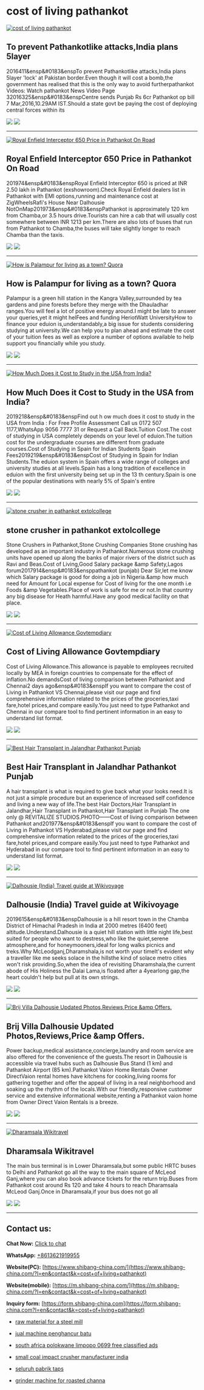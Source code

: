# cost of living pathankot

<a href="https://swt.shibang-china.com/?l=en&img&k=cost+of+living+pathankot" target="_blank">![cost of living pathankot](http://static.shibang-china.com/all-800x300/1045.jpg)</a>

## To prevent Pathankotlike attacks,India plans 5layer
2016411&ensp&#0183&enspTo prevent Pathankotlike attacks,India plans 5layer 'lock' at Pakistan border.Even though it will cost a bomb,the government has realised that this is the only way to avoid furtherpathankot Videos: Watch pathankot News Video Page 32016325&ensp&#0183&enspCentre sends Punjab Rs 6cr Pathankot op bill 7 Mar,2016,10.29AM IST.Should a state govt be paying the cost of deploying central forces within its


<a href="https://whatsapp.shibangsoft.com/WhatsApp.php" target="_blank" title="WhatsApp">![](http://static.shibang-china.com/icon/whatsapp.png)</a> <a href="https://swt.shibang-china.com/?l=en&icon&k=cost+of+living+pathankot" target="_blank">![](http://static.shibang-china.com/icon/chat-en.png)</a>

---

<a href="https://swt.shibang-china.com/?l=en&img&k=cost+of+living+pathankot" target="_blank">![Royal Enfield Interceptor 650 Price in Pathankot On Road](http://static.shibang-china.com/all-800x300/1067.jpg)</a>

## Royal Enfield Interceptor 650 Price in Pathankot On Road
201974&ensp&#0183&enspRoyal Enfield Interceptor 650 is priced at INR 2.50 lakh in Pathankot (exshowroom).Check Royal Enfield dealers list in Pathankot with EMI options,running and maintenance cost at ZigWheelsRafi's House Near Dalhousie NotOnMap201973&ensp&#0183&enspPathankot is approximately 120 km from Chamba,or 3.5 hours drive.Tourists can hire a cab that will usually cost somewhere between INR 1213 per km.There are also lots of buses that run from Pathankot to Chamba,the buses will take slightly longer to reach Chamba than the taxis.


<a href="https://whatsapp.shibangsoft.com/WhatsApp.php" target="_blank" title="WhatsApp">![](http://static.shibang-china.com/icon/whatsapp.png)</a> <a href="https://swt.shibang-china.com/?l=en&icon&k=cost+of+living+pathankot" target="_blank">![](http://static.shibang-china.com/icon/chat-en.png)</a>

---

<a href="https://swt.shibang-china.com/?l=en&img&k=cost+of+living+pathankot" target="_blank">![How is Palampur for living as a town? Quora](http://static.shibang-china.com/all-800x300/180.jpg)</a>

## How is Palampur for living as a town? Quora
Palampur is a green hill station in the Kangra Valley,surrounded by tea gardens and pine forests before they merge with the Dhauladhar ranges.You will feel a lot of positive energy around.I might be late to answer your queries,yet it might helFees and funding HeriotWatt UniversityHow to finance your eduion is,understandably,a big issue for students considering studying at university.We can help you to plan ahead and estimate the cost of your tuition fees as well as explore a number of options available to help support you financially while you study.


<a href="https://whatsapp.shibangsoft.com/WhatsApp.php" target="_blank" title="WhatsApp">![](http://static.shibang-china.com/icon/whatsapp.png)</a> <a href="https://swt.shibang-china.com/?l=en&icon&k=cost+of+living+pathankot" target="_blank">![](http://static.shibang-china.com/icon/chat-en.png)</a>

---

<a href="https://swt.shibang-china.com/?l=en&img&k=cost+of+living+pathankot" target="_blank">![How Much Does it Cost to Study in the USA from India?](http://static.shibang-china.com/all-800x300/1154.jpg)</a>

## How Much Does it Cost to Study in the USA from India?
2019218&ensp&#0183&enspFind out h ow much does it cost to study in the USA from India : For Free Profile Assessment Call us 0172 507 1177,WhatsApp 9056 7777 31 or Request a Call Back.Tuition Cost.The cost of studying in USA completely depends on your level of eduion.The tuition cost for the undergraduate courses are different from graduate courses.Cost of Studying in Spain for Indian Students Spain Fees2019219&ensp&#0183&enspCost of Studying in Spain for Indian Students.The eduion system in Spain offers a wide range of colleges and university studies at all levels.Spain has a long tradition of excellence in eduion with the first university being set up in the 13 th century.Spain is one of the popular destinations with nearly 5% of Spain's entire


<a href="https://whatsapp.shibangsoft.com/WhatsApp.php" target="_blank" title="WhatsApp">![](http://static.shibang-china.com/icon/whatsapp.png)</a> <a href="https://swt.shibang-china.com/?l=en&icon&k=cost+of+living+pathankot" target="_blank">![](http://static.shibang-china.com/icon/chat-en.png)</a>

---

<a href="https://swt.shibang-china.com/?l=en&img&k=cost+of+living+pathankot" target="_blank">![stone crusher in pathankot extolcollege](http://static.shibang-china.com/all-800x300/611.jpg)</a>

## stone crusher in pathankot extolcollege
Stone Crushers in Pathankot,Stone Crushing Companies Stone crushing has developed as an important industry in Pathankot.Numerous stone crushing units have opened up along the banks of major rivers of the district such as Ravi and Beas.Cost of Living,Good Salary package &amp Safety,Lagos forum2017914&ensp&#0183&ensppathankot (punjab) Dear Sir,let me know which Salary package is good for doing a job in Nigeria.&amp how much need for Amount for Local expense for Cost of living for the one month i.e Foods &amp Vegetables.Place of work is safe for me or not.In that country any big disease for Heath harmful.Have any good medical facility on that place.


<a href="https://whatsapp.shibangsoft.com/WhatsApp.php" target="_blank" title="WhatsApp">![](http://static.shibang-china.com/icon/whatsapp.png)</a> <a href="https://swt.shibang-china.com/?l=en&icon&k=cost+of+living+pathankot" target="_blank">![](http://static.shibang-china.com/icon/chat-en.png)</a>

---

<a href="https://swt.shibang-china.com/?l=en&img&k=cost+of+living+pathankot" target="_blank">![Cost of Living Allowance Govtempdiary](http://static.shibang-china.com/all-800x300/1355.jpg)</a>

## Cost of Living Allowance Govtempdiary
Cost of Living Allowance.This allowance is payable to employees recruited locally by MEA in foreign countries to compensate for the effect of inflation.No demandsCost of living comparison between Pathankot and Chennai2 days ago&ensp&#0183&enspIf you want to compare the cost of Living in Pathankot VS Chennai,please visit our page and find comprehensive information related to the prices of the groceries,taxi fare,hotel prices,and compare easily.You just need to type Pathankot and Chennai in our compare tool to find pertinent information in an easy to understand list format.


<a href="https://whatsapp.shibangsoft.com/WhatsApp.php" target="_blank" title="WhatsApp">![](http://static.shibang-china.com/icon/whatsapp.png)</a> <a href="https://swt.shibang-china.com/?l=en&icon&k=cost+of+living+pathankot" target="_blank">![](http://static.shibang-china.com/icon/chat-en.png)</a>

---

<a href="https://swt.shibang-china.com/?l=en&img&k=cost+of+living+pathankot" target="_blank">![Best Hair Transplant in Jalandhar Pathankot Punjab](http://static.shibang-china.com/all-800x300/178.jpg)</a>

## Best Hair Transplant in Jalandhar Pathankot Punjab
A hair transplant is what is required to give back what your looks need.It is not just a simple procedure but an experience of increased self confidence and living a new way of life.The best Hair Doctors,Hair Transplant in Jalandhar,Hair Transplant in Pathankot,Hair Transplant in Punjab The one only @ REVITALIZE STUDIOS.PHOTO——Cost of living comparison between Pathankot and201977&ensp&#0183&enspIf you want to compare the cost of Living in Pathankot VS Hyderabad,please visit our page and find comprehensive information related to the prices of the groceries,taxi fare,hotel prices,and compare easily.You just need to type Pathankot and Hyderabad in our compare tool to find pertinent information in an easy to understand list format.


<a href="https://whatsapp.shibangsoft.com/WhatsApp.php" target="_blank" title="WhatsApp">![](http://static.shibang-china.com/icon/whatsapp.png)</a> <a href="https://swt.shibang-china.com/?l=en&icon&k=cost+of+living+pathankot" target="_blank">![](http://static.shibang-china.com/icon/chat-en.png)</a>

---

<a href="https://swt.shibang-china.com/?l=en&img&k=cost+of+living+pathankot" target="_blank">![Dalhousie (India) Travel guide at Wikivoyage](http://static.shibang-china.com/all-800x300/419.jpg)</a>

## Dalhousie (India) Travel guide at Wikivoyage
2019615&ensp&#0183&enspDalhousie is a hill resort town in the Chamba District of Himachal Pradesh in India at 2000 metres (6400 feet) altitude.Understand.Dalhousie is a quiet hill station with little night life,best suited for people who want to destress,who like the quiet,serene atmosphere,and for honeymooners,ideal for long walks picnics and treks.Why McLeodganj,Dharamshala,is not worth your timeIt's evident why a traveller like me seeks solace in the hillsthe kind of solace metro cities won't risk providing.So,when the idea of revisiting Dharamshala,the current abode of His Holiness the Dalai Lama,is floated after a 4yearlong gap,the heart couldn't help but pull at its own strings.


<a href="https://whatsapp.shibangsoft.com/WhatsApp.php" target="_blank" title="WhatsApp">![](http://static.shibang-china.com/icon/whatsapp.png)</a> <a href="https://swt.shibang-china.com/?l=en&icon&k=cost+of+living+pathankot" target="_blank">![](http://static.shibang-china.com/icon/chat-en.png)</a>

---

<a href="https://swt.shibang-china.com/?l=en&img&k=cost+of+living+pathankot" target="_blank">![Brij Villa Dalhousie Updated Photos,Reviews,Price &amp Offers.](http://static.shibang-china.com/all-800x300/1277.jpg)</a>

## Brij Villa Dalhousie Updated Photos,Reviews,Price &amp Offers.
Power backup,medical assistance,concierge,laundry and room service are also offered for the convenience of the guests.The resort in Dalhousie is accessible via travel hubs such as Dalhousie Bus Stand (1 km) and Pathankot Airport (85 km).Pathankot Vaion Home Rentals Owner DirectVaion rental homes have kitchens for cooking,living rooms for gathering together and offer the appeal of living in a real neighborhood and soaking up the rhythm of the locals.With our friendly,responsive customer service and extensive informational website,renting a Pathankot vaion home from Owner Direct Vaion Rentals is a breeze.


<a href="https://whatsapp.shibangsoft.com/WhatsApp.php" target="_blank" title="WhatsApp">![](http://static.shibang-china.com/icon/whatsapp.png)</a> <a href="https://swt.shibang-china.com/?l=en&icon&k=cost+of+living+pathankot" target="_blank">![](http://static.shibang-china.com/icon/chat-en.png)</a>

---

<a href="https://swt.shibang-china.com/?l=en&img&k=cost+of+living+pathankot" target="_blank">![Dharamsala Wikitravel](http://static.shibang-china.com/all-800x300/1456.jpg)</a>

## Dharamsala Wikitravel
The main bus terminal is in Lower Dharamsala,but some public HRTC buses to Delhi and Pathankot go all the way to the main square of McLeod Ganj,where you can also book advance tickets for the return trip.Buses from Pathankot cost around Rs 120 and take 4 hours to reach Dharamsala McLeod Ganj.Once in Dharamsala,if your bus does not go all

<a href="https://whatsapp.shibangsoft.com/WhatsApp.php" target="_blank" title="WhatsApp">![](http://static.shibang-china.com/icon/whatsapp.png)</a> <a href="https://swt.shibang-china.com/?l=en&icon&k=cost+of+living+pathankot" target="_blank">![](http://static.shibang-china.com/icon/chat-en.png)</a>

---
## Contact us:

**Chat Now:** [Click to chat](https://swt.shibang-china.com?l=en&contact&k=cost+of+living+pathankot)

**WhatsApp:**  [+8613621919955](https://whatsapp.shibangsoft.com/WhatsApp.php)

**Website(PC):** [https://www.shibang-china.com/](https://www.shibang-china.com/?l=en&contact&k=cost+of+living+pathankot)

**Website(mobile):** [https://m.shibang-china.com/](https://m.shibang-china.com/?l=en&contact&k=cost+of+living+pathankot)

**Inquiry form:** [https://form.shibang-china.com](https://form.shibang-china.com?l=en&contact&k=cost+of+living+pathankot)

* [raw material for a steel mill](../118/raw%20material%20for%20a%20steel%20mill.md)

* [jual machine penghancur batu](../118/jual%20machine%20penghancur%20batu.md)

* [south africa polokwane limpopo 0699 free classified ads](../117/south%20africa%20polokwane%20limpopo%200699%20free%20classified%20ads.md)

* [small coal impact crusher manufacturer india](../115/small%20coal%20impact%20crusher%20manufacturer%20india.md)

* [seluruh pabrik taps](../112/seluruh%20pabrik%20taps.md)

* [grinder machine for roasted channa](../114/grinder%20machine%20for%20roasted%20channa.md)